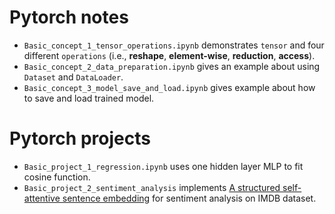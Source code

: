 # Pytorch notes
- `Basic_concept_1_tensor_operations.ipynb` demonstrates `tensor` and four different `operations` (i.e., **reshape**, **element-wise**, **reduction**, **access**).
- `Basic_concept_2_data_preparation.ipynb` gives an example about using `Dataset` and `DataLoader`.
- `Basic_concept_3_model_save_and_load.ipynb` gives example about how to save and load trained model.

# Pytorch projects
- `Basic_project_1_regression.ipynb` uses one hidden layer MLP to fit cosine function.
- `Basic_project_2_sentiment_analysis` implements [A structured self-attentive sentence embedding](https://arxiv.org/pdf/1703.03130.pdf) for sentiment analysis on IMDB dataset.
